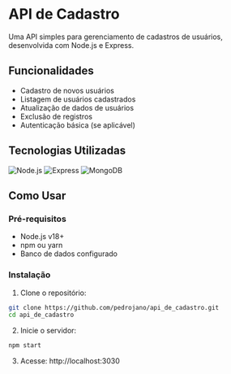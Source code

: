 #  API de Cadastro

Uma API simples para gerenciamento de cadastros de usuários, desenvolvida com Node.js e Express.

##  Funcionalidades

-  Cadastro de novos usuários
-  Listagem de usuários cadastrados
-  Atualização de dados de usuários
-  Exclusão de registros
-  Autenticação básica (se aplicável)

##  Tecnologias Utilizadas

![Node.js](https://img.shields.io/badge/Node.js-43853D?style=for-the-badge&logo=node.js&logoColor=white)
![Express](https://img.shields.io/badge/Express.js-404D59?style=for-the-badge)
![MongoDB](https://img.shields.io/badge/MongoDB-4EA94B?style=for-the-badge&logo=mongodb&logoColor=white) 

##  Como Usar

### Pré-requisitos

- Node.js v18+
- npm ou yarn
- Banco de dados configurado

### Instalação

1. Clone o repositório:
```bash
git clone https://github.com/pedrojano/api_de_cadastro.git
cd api_de_cadastro
```
2. Inicie o servidor:
```bash
npm start
```
3. Acesse: http://localhost:3030

